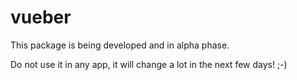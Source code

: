 # vueber

This package is being developed and in alpha phase.

Do not use it in any app, it will change a lot in the next few days! ;-)
